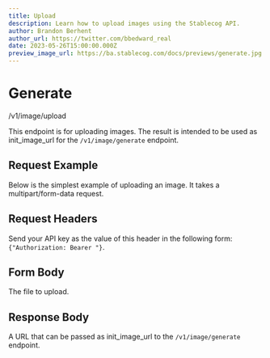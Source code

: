 ```yaml
---
title: Upload
description: Learn how to upload images using the Stablecog API.
author: Brandon Berhent
author_url: https://twitter.com/bbedward_real
date: 2023-05-26T15:00:00.000Z
preview_image_url: https://ba.stablecog.com/docs/previews/generate.jpg
---
```


<script>
	import TypescriptRequest from './request/typescript.md';
	import PythonRequest from './request/python.md';
	import CurlRequest from './request/curl.md';
	import Response from './request/response.md';
	import Tabs from '$components/docs/tabs/Tabs.svelte';
	import Tab from '$components/docs/tabs/Tab.svelte';
	import RequestLine from '$components/docs/RequestLine.svelte';
	import Spacer from '$components/docs/Spacer.svelte';
	import Property from '$components/docs/Property.svelte';
	import Expandible from '$components/docs/Expandible.svelte';
	import Code from '$components/docs/Code.svelte';
	import CollapsibleJSON from '$components/docs/collapsibleJSON/CollapsibleJSON.svelte';
	import response from '$md/docs/v1/api-reference/image/upload/request/response.json';
</script>

# Generate

<RequestLine method='POST'>
	/v1/image/upload
</RequestLine>

This endpoint is for uploading images. The result is intended to be used as init_image_url for the <Code href='/docs/v1/api-reference/image/generate'>/v1/image/generate</Code> endpoint.

## Request Example

Below is the simplest example of uploading an image. It takes a multipart/form-data request.

<Tabs>
	<Tab value="cURL">
		<CurlRequest />
	</Tab>
	<Tab value="TypeScript">
		<TypescriptRequest />
	</Tab>
	<Tab value="Python">
		<PythonRequest />
	</Tab>
</Tabs>

<CollapsibleJSON json={response} title="Response" />

<Spacer/>

## Request Headers

<Property name="Authorization" required type="string">
	Send your API key as the value of this header in the following form:<br>
	<Code>{"Authorization: Bearer <YOUR_STABLECOG_API_KEY>"}</Code>.
</Property>

<Spacer/>

## Form Body

<Property name="file" required type="binary">
	The file to upload.
</Property>

<Spacer/>

## Response Body

<Property name="object" type="string">
	A URL that can be passed as init_image_url to the <Code href='/docs/v1/api-reference/image/generate'>/v1/image/generate</Code> endpoint.
</Property>
